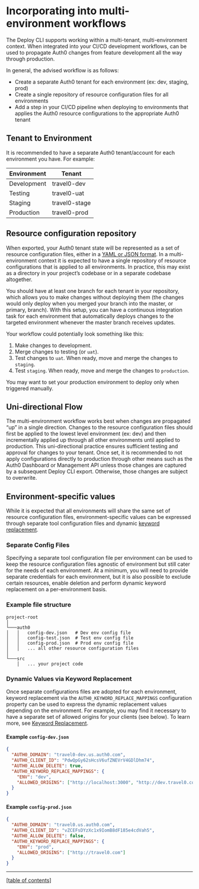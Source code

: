 # Incorporating into multi-environment workflows

The Deploy CLI supports working within a multi-tenant, multi-environment context. When integrated into your CI/CD development workflows, can be used to propagate Auth0 changes from feature development all the way through production.

In general, the advised workflow is as follows:

- Create a separate Auth0 tenant for each environment (ex: dev, staging, prod)
- Create a single repository of resource configuration files for all environments
- Add a step in your CI/CD pipeline when deploying to environments that applies the Auth0 resource configurations to the appropriate Auth0 tenant

## Tenant to Environment

It is recommended to have a separate Auth0 tenant/account for each environment you have. For example:

| Environment | Tenant        |
| ----------- | ------------- |
| Development | travel0-dev   |
| Testing     | travel0-uat   |
| Staging     | travel0-stage |
| Production  | travel0-prod  |

## Resource configuration repository

When exported, your Auth0 tenant state will be represented as a set of resource configuration files, either in a [YAML or JSON format](./available-resource-config-formats.md). In a multi-environment context it is expected to have a single repository of resource configurations that is applied to all environments. In practice, this may exist as a directory in your project’s codebase or in a separate codebase altogether.

You should have at least one branch for each tenant in your repository, which allows you to make changes without deploying them (the changes would only deploy when you merged your branch into the master, or primary, branch). With this setup, you can have a continuous integration task for each environment that automatically deploys changes to the targeted environment whenever the master branch receives updates.

Your workflow could potentially look something like this:

1. Make changes to development.
2. Merge changes to testing (or `uat`).
3. Test changes to `uat`. When ready, move and merge the changes to `staging`.
4. Test `staging`. When ready, move and merge the changes to `production`.

You may want to set your production environment to deploy only when triggered manually.

## Uni-directional Flow

The multi-environment workflow works best when changes are propagated “up” in a single direction. Changes to the resource configuration files should first be applied to the lowest level environment (ex: dev) and then incrementally applied up through all other environments until applied to production. This uni-directional practice ensures sufficient testing and approval for changes to your tenant. Once set, it is recommended to not apply configurations directly to production through other means such as the Auth0 Dashboard or Management API unless those changes are captured by a subsequent Deploy CLI export. Otherwise, those changes are subject to overwrite.

## Environment-specific values

While it is expected that all environments will share the same set of resource configuration files, environment-specific values can be expressed through separate tool configuration files and dynamic [keyword replacement](keyword-replacement.md).

### Separate Config Files

Specifying a separate tool configuration file per environment can be used to keep the resource configuration files agnostic of environment but still cater for the needs of each environment. At a minimum, you will need to provide separate credentials for each environment, but it is also possible to exclude certain resources, enable deletion and perform dynamic keyword replacement on a per-environment basis.

### Example file structure

```
project-root
│
└───auth0
│   │   config-dev.json   # Dev env config file
│   │   config-test.json  # Test env config file
│   │   config-prod.json  # Prod env config file
│   │   ... all other resource configuration files
│
└───src
    │   ... your project code
```

### Dynamic Values via Keyword Replacement

Once separate configurations files are adopted for each environment, keyword replacement via the `AUTH0_KEYWORD_REPLACE_MAPPINGS` configuration property can be used to express the dynamic replacement values depending on the environment. For example, you may find it necessary to have a separate set of allowed origins for your clients (see below). To learn more, see [Keyword Replacement](keyword-replacement.md).

#### Example `config-dev.json`

```json
{
  "AUTH0_DOMAIN": "travel0-dev.us.auth0.com",
  "AUTH0_CLIENT_ID": "PdwQpGy62sHcsV6ufZNEVrV4GDlDhm74",
  "AUTH0_ALLOW_DELETE": true,
  "AUTH0_KEYWORD_REPLACE_MAPPINGS": {
    "ENV": "dev",
    "ALLOWED_ORIGINS": ["http://localhost:3000", "http://dev.travel0.com"]
  }
}
```

#### Example `config-prod.json`

```json
{
  "AUTH0_DOMAIN": "travel0.us.auth0.com",
  "AUTH0_CLIENT_ID": "vZCEFsDYzXc1x9IomB8dF185e4cdVah5",
  "AUTH0_ALLOW_DELETE": false,
  "AUTH0_KEYWORD_REPLACE_MAPPINGS": {
    "ENV": "prod",
    "ALLOWED_ORIGINS": ["http://travel0.com"]
  }
}
```

---

[[table of contents]](../README.md#documentation)
